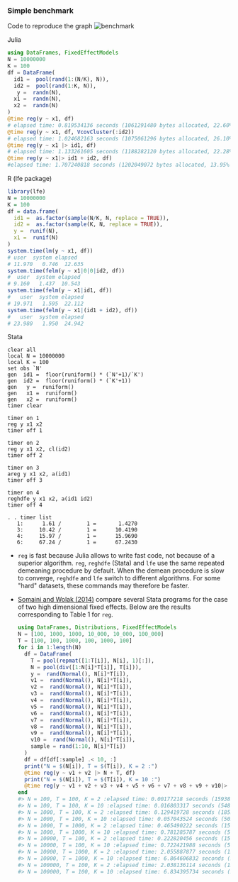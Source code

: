 ### Simple benchmark 
Code to reproduce the graph
![benchmark](https://cdn.rawgit.com/matthieugomez/FixedEffectModels.jl/master/files/result2.svg)

Julia
```julia
using DataFrames, FixedEffectModels
N = 10000000
K = 100
df = DataFrame(
  id1 =  pool(rand(1:(N/K), N)),
  id2 =  pool(rand(1:K, N)),
   y =  randn(N),
  x1 =  randn(N),
  x2 =  randn(N)
)
@time reg(y ~ x1, df)
# elapsed time: 0.819534136 seconds (1061291480 bytes allocated, 22.60% gc time)
@time reg(y ~ x1, df, VcovCluster(:id2))
# elapsed time: 1.024682163 seconds (1075061296 bytes allocated, 26.10% gc time)
@time reg(y ~ x1 |> id1, df)
# elapsed time: 1.133261605 seconds (1188282120 bytes allocated, 22.28% gc time)
@time reg(y ~ x1|> id1 + id2, df)
#elapsed time: 1.707240818 seconds (1202049072 bytes allocated, 13.95% gc time)
````

R (lfe package)
```R
library(lfe)
N = 10000000
K = 100
df = data.frame(
  id1 =  as.factor(sample(N/K, N, replace = TRUE)),
  id2 =  as.factor(sample(K, N, replace = TRUE)),
  y =  runif(N),
  x1 =  runif(N)
)
system.time(lm(y ~ x1, df))
# user  system elapsed 
# 11.970   0.746  12.635 
system.time(felm(y ~ x1|0|0|id2, df))
#  user  system elapsed 
# 9.160   1.437  10.543 
system.time(felm(y ~ x1|id1, df))
#   user  system elapsed 
# 19.971   1.595  22.112 
system.time(felm(y ~ x1|(id1 + id2), df))
#   user  system elapsed 
# 23.980   1.950  24.942 
```



Stata
```
clear all
local N = 10000000
local K = 100
set obs `N'
gen  id1 =  floor(runiform() * (`N'+1)/`K')
gen  id2 =  floor(runiform() * (`K'+1))
gen   y =  runiform()
gen   x1 =  runiform()
gen   x2 =  runiform()
timer clear

timer on 1
reg y x1 x2
timer off 1

timer on 2
reg y x1 x2, cl(id2)
timer off 2

timer on 3
areg y x1 x2, a(id1)
timer off 3

timer on 4
reghdfe y x1 x2, a(id1 id2)
timer off 4

. . timer list
   1:      1.61 /        1 =       1.4270
   3:     10.42 /        1 =      10.4190
   4:     15.97 /        1 =      15.9690
   6:     67.24 /        1 =      67.2430
````






-  `reg` is fast because Julia allows to write fast code, not because of a superior algorithm. `reg`, `reghdfe` (Stata) and `lfe`  use the same repeated demeaning procedure by default. When the demean procedure is slow to converge, `reghdfe` and `lfe` switch to different algorithms. For some "hard" datasets, these commands may therefore be faster.

- [Somaini and Wolak (2014)](http://web.stanford.edu/group/fwolak/cgi-bin/sites/default/files/jem-2014-0008.pdf) compare several Stata programs for the case of two high dimensional fixed effects. Below are the results corresponding to Table 1 for `reg`.

  ```julia
  using DataFrames, Distributions, FixedEffectModels
  N = [100, 1000, 1000, 10_000, 10_000, 100_000]
  T = [100, 100, 1000, 100, 1000, 100]
  for i in 1:length(N)
    df = DataFrame(
      T = pool(repmat([1:T[i]], N[i], 1)[:]),
      N = pool(div([1:N[i]*T[i]], T[i])),
      y =  rand(Normal(), N[i]*T[i]), 
      v1 =  rand(Normal(), N[i]*T[i]), 
      v2 =  rand(Normal(), N[i]*T[i]), 
      v3 =  rand(Normal(), N[i]*T[i]), 
      v4 =  rand(Normal(), N[i]*T[i]), 
      v5 =  rand(Normal(), N[i]*T[i]), 
      v6 =  rand(Normal(), N[i]*T[i]), 
      v7 =  rand(Normal(), N[i]*T[i]), 
      v8 =  rand(Normal(), N[i]*T[i]), 
      v9 =  rand(Normal(), N[i]*T[i]), 
      v10 =  rand(Normal(), N[i]*T[i]), 
      sample = rand(1:10, N[i]*T[i])
    )
    df = df[df[:sample] .< 10, :]
    print("N = $(N[i]), T = $(T[i]), K = 2 :")
    @time reg(y ~ v1 + v2 |> N + T, df)
    print("N = $(N[i]), T = $(T[i]), K = 10 :")
    @time reg(y ~ v1 + v2 + v3 + v4 + v5 + v6 + v7 + v8 + v9 + v10|> N + T, df)
  end
  #> N = 100, T = 100, K = 2 :elapsed time: 0.00177218 seconds (1593896 bytes allocated)
  #> N = 100, T = 100, K = 10 :elapsed time: 0.016803317 seconds (5487008 bytes allocated)
  #> N = 1000, T = 100, K = 2 :elapsed time: 0.129419728 seconds (18553744 bytes allocated)
  #> N = 1000, T = 100, K = 10 :elapsed time: 0.057043524 seconds (50258432 bytes allocated)
  #> N = 1000, T = 1000, K = 2 :elapsed time: 0.465490222 seconds (150845032 bytes allocated, 59.77% gc time)
  #> N = 1000, T = 1000, K = 10 :elapsed time: 0.781285787 seconds (500965808 bytes allocated, 27.22% gc time)
  #> N = 10000, T = 100, K = 2 :elapsed time: 0.222820456 seconds (150383160 bytes allocated, 19.82% gc time)
  #> N = 10000, T = 100, K = 10 :elapsed time: 0.722421988 seconds (501285120 bytes allocated, 20.00% gc time)
  #> N = 10000, T = 1000, K = 2 :elapsed time: 2.055887877 seconds (1507874760 bytes allocated, 8.26% gc time)
  #> N = 10000, T = 1000, K = 10 :elapsed time: 6.864606832 seconds (5009281936 bytes allocated, 10.81% gc time)
  #> N = 100000, T = 100, K = 2 :elapsed time: 2.038136114 seconds (1520761528 bytes allocated, 8.28% gc time)
  #> N = 100000, T = 100, K = 10 :elapsed time: 6.834395734 seconds (5028378640 bytes allocated, 11.08% gc time)
  ```



